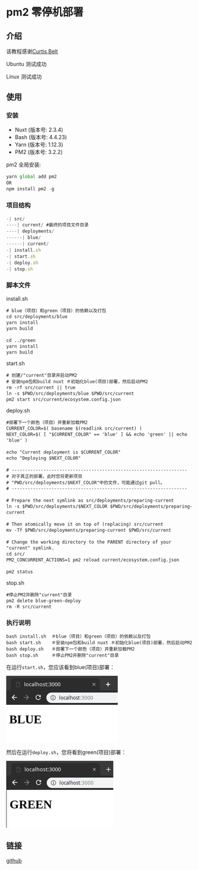 # pm2 零停机部署

## 介绍

该教程感谢[Curtis Belt](https://github.com/CurtisBelt)

Ubuntu 测试成功

Linux  测试成功

## 使用

### 安装

- Nuxt (版本号: 2.3.4)
- Bash (版本号: 4.4.23)
- Yarn (版本号: 1.12.3)
- PM2  (版本号: 3.2.2)

pm2 全局安装:

```js
yarn global add pm2
OR
npm install pm2 -g
```

### 项目结构

```js
-| src/
----| current/ #最终的项目文件目录
----| deployments/
------| blue/
------| current/
-| install.sh
-| start.sh
-| deploy.sh
-| stop.sh
```

### 脚本文件

install.sh

```shell
# blue（项目）和green（项目）的依赖以及打包
cd src/deployments/blue
yarn install
yarn build

cd ../green
yarn install
yarn build
```

start.sh

```shell
# 创建/"current"目录并启动PM2
# 安装npm包和build nuxt ＃初始化blue(项目)部署，然后启动PM2
rm -rf src/current || true
ln -s $PWD/src/deployments/blue $PWD/src/current
pm2 start src/current/ecosystem.config.json
```

deploy.sh

```shell
#部署下一个颜色（项目）并重新加载PM2 
CURRENT_COLOR=$( basename $(readlink src/current) )
NEXT_COLOR=$( [ "$CURRENT_COLOR" == 'blue' ] && echo 'green' || echo 'blue' )

echo "Current deployment is $CURRENT_COLOR"
echo "Deploying $NEXT_COLOR"

# ------------------------------------------------------------------
# 对于真正的部署，此时您将更新项目
# "PWD/src/deployments/$NEXT_COLOR"中的文件，可能通过git pull。
# ------------------------------------------------------------------

# Prepare the next symlink as src/deployments/preparing-current
ln -s $PWD/src/deployments/$NEXT_COLOR $PWD/src/deployments/preparing-current

# Then atomically move it on top of (replacing) src/current
mv -Tf $PWD/src/deployments/preparing-current $PWD/src/current

# Change the working directory to the PARENT directory of your "current" symlink.
cd src/
PM2_CONCURRENT_ACTIONS=1 pm2 reload current/ecosystem.config.json

pm2 status
```

stop.sh

```shell
#停止PM2并删除"current"目录
pm2 delete blue-green-deploy
rm -R src/current
```

### 执行说明

```shell
bash install.sh  ＃blue（项目）和green（项目）的依赖以及打包
bash start.sh    ＃安装npm包和build nuxt ＃初始化blue(项目)部署，然后启动PM2 
bash deploy.sh   ＃部署下一个颜色（项目）并重新加载PM2  
bash stop.sh     ＃停止PM2并删除"current"目录
```

在运行`start.sh`，您应该看到blue(项目)部署：

![blue](../../.vuepress/public/img/blue.png)

然后在运行`deploy.sh`，您将看到green(项目)部署：

![green](../../.vuepress/public/img/green.png)

## 链接

[github](https://github.com/CurtisBelt/pm2-nuxt-blue-green-deploy)
